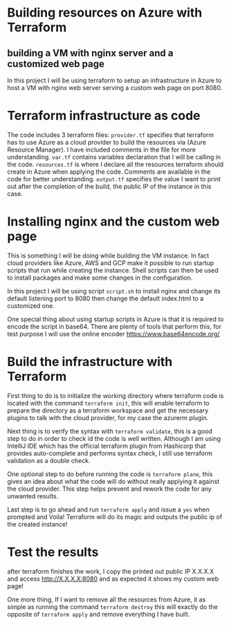 # Building resources on Azure with Terraform
## building a VM with nginx server and a customized web page

In this project I will be using terraform to setup an infrastructure in Azure to host a VM with nginx web server serving
a custom web page on port 8080.

# Terraform infrastructure as code

The code includes 3 terraform files: 
`provider.tf` specifies that terraform has to use Azure as a cloud provider to build the resources via (Azure Resource Manager). 
I have included comments in the file for more understanding.
`var.tf` contains variables declaration that I will be calling in the code. 
`resources.tf` is where I declare all the resources terraform should create in Azure when applying the code. Comments are available
in the code for better understanding.
`output.tf` specifies the value I want to print out after the completion of the build, the public IP of the instance in this case.

# Installing nginx and the custom web page

This is something I will be doing while building the VM instance. In fact cloud providers like Azure, AWS and GCP make it
possible to run startup scripts that run while creating the instance. Shell scripts can then be used to install packages and
make some changes in the configuration. 

In this project I will be using script `script.sh` to install nginx and change its default listening port to 8080 then
change the default index.html to a customized one.

One special thing about using startup scripts in Azure is that it is required to encode the script in base64. There are
plenty of tools that perform this, for test purpose I will use the online encoder https://www.base64encode.org/

# Build the infrastructure with Terraform 

First thing to do is to initialize the working directory where terraform code is located with the command `terraform init`,
this will enable terraform to prepare the directory as a terraform workspace and get the necessary plugins to talk with the cloud provider, for my case
the azurerm plugin. 

Next thing is to verify the syntax with `terraform validate`, this is a good step to do in order to check id the code is
well written. Although I am using IntelliJ IDE which has the official terraform plugin from Hashicorp that provides
auto-complete and performs syntax check, I still use terraform validation as a double check.

One optional step to do before running the code is `terraform plane`, this gives an idea about what the code will do
without really applying it against the cloud provider. This step helps prevent and rework the code for any unwanted
results.

Last step is to go ahead and run `terraform apply` and issue a `yes` when prompted and Voila! Terraform will do its magic
and outputs the public ip of the created instance!

# Test the results

after terraform finishes the work, I copy the printed out public IP X.X.X.X and access http://X.X.X.X:8080
and as expected it shows my custom web page!

One more thing, If I want to remove all the resources from Azure, it as simple as running the command `terraform destroy`
this will exactly do the opposite of `terraform apply` and remove everything I have built.

